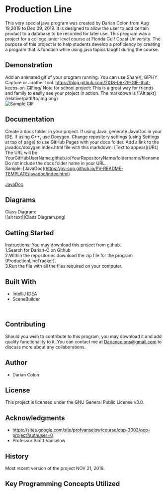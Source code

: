 # Production Line 

This very special java program was created by Darian Colon from Aug 19,2019 to Dec 09, 2019. It is designed to allow the user 
to add certain product to a database to be recorded for later use. This program was a project for a college junior level
course at Florida Gulf Coast University. The purpose of this project is to help students develop a proficiency by 
creating a program that is function while using java topics taught during the course.<br />


## Demonstration

Add an animated gif of your program running. You can use ShareX, GIPHY Capture or another tool. https://blog.github.com/2018-06-29-GIF-that-keeps-on-GIFing/
Note for school project: This is a great way for friends and family to easily see your project in action. 
The markdown is  \!\[Alt text\]\(relative/path/to/img.png) <br />
![Sample GIF](docs/octocat_github.gif) 

## Documentation

Create a docs folder in your project. If using Java, generate JavaDoc in your IDE. If using C++, use Doxygen. Change repository settings (using Settings at top of page) to use GitHub Pages with your docs folder. Add a link to the javadoc/doxygen index.html file with this markdown: \[Text to appear]\(URL) <br />
The URL will be YourGitHubUserName.github.io/YourRepositoryName/foldername/filename<br /> 
Do not include the docs folder name in your URL. <br />
Sample: \[JavaDoc]\(https://pv-cop.github.io/PV-README-TEMPLATE/javadoc/index.html) <br /> <br />
[JavaDoc](https://pv-cop.github.io/PV-README-TEMPLATE/javadoc/index.html)

## Diagrams
Class Diagram:<br />
![alt text](Class Diagram.png)<br /> 


## Getting Started

Instructions: You may download this project from github.<br /> 
1.Search for Darian-C on Github <br /> 
2.Within the repositories download the zip file for the program (ProductionLineTracker). <br /> 
3.Run the file with all the files required on your computer.<br /> 

## Built With
* IntelliJ IDEA
* SceneBuilder
<br />

## Contributing

Should you wish to contribute to this program, you may download it and add quality functionality to it. You can contact
me at Dariancolons@gmail.com to discuss more about any collaborations. 

## Author

* Darian Colon

## License

This project is licensed under the GNU General Public License v3.0.<br />

## Acknowledgments

* https://sites.google.com/site/profvanselow/course/cop-3003/oop-project?authuser=0
* Professor Scott Vanselow


## History

Most recent version of the project NOV 21, 2019. 

## Key Programming Concepts Utilized

~~~~
